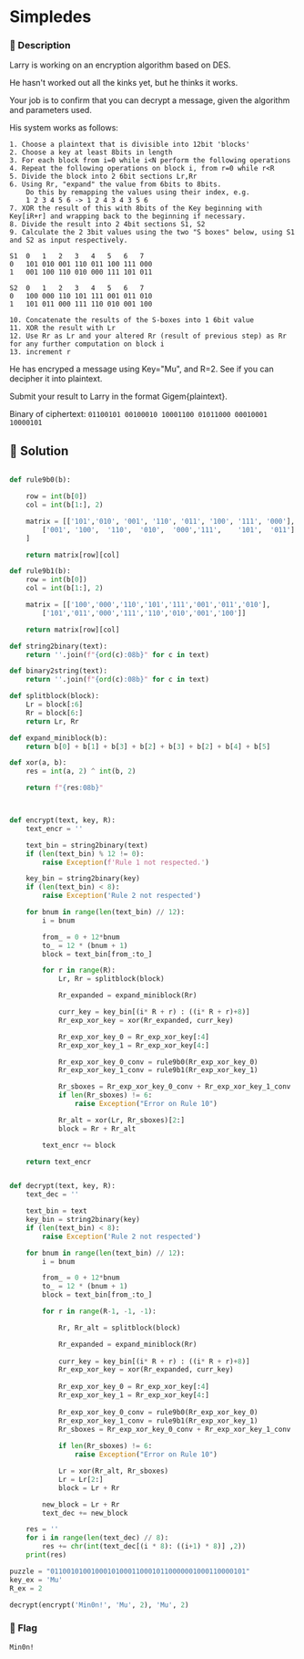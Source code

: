 # Simpledes
### 📄 Description
Larry is working on an encryption algorithm based on DES.

He hasn't worked out all the kinks yet, but he thinks it works.

Your job is to confirm that you can decrypt a message, given the algorithm and parameters used.

His system works as follows:

	1. Choose a plaintext that is divisible into 12bit 'blocks'
	2. Choose a key at least 8bits in length
	3. For each block from i=0 while i<N perform the following operations
	4. Repeat the following operations on block i, from r=0 while r<R
	5. Divide the block into 2 6bit sections Lr,Rr
	6. Using Rr, "expand" the value from 6bits to 8bits.
		Do this by remapping the values using their index, e.g.
		1 2 3 4 5 6 -> 1 2 4 3 4 3 5 6
	7. XOR the result of this with 8bits of the Key beginning with Key[iR+r] and wrapping back to the beginning if necessary.
	8. Divide the result into 2 4bit sections S1, S2
	9. Calculate the 2 3bit values using the two "S boxes" below, using S1 and S2 as input respectively.

	S1	0	1	2	3	4	5	6	7
	0	101	010	001	110	011	100	111	000
	1	001	100	110	010	000	111	101	011
	
	S2	0	1	2	3	4	5	6	7
	0	100	000	110	101	111	001	011	010
	1	101	011	000	111	110	010	001	100
	
	10. Concatenate the results of the S-boxes into 1 6bit value
	11. XOR the result with Lr
	12. Use Rr as Lr and your altered Rr (result of previous step) as Rr for any further computation on block i
	13. increment r
	
	
He has encryped a message using Key="Mu", and R=2. See if you can decipher it into plaintext.

Submit your result to Larry in the format Gigem{plaintext}.

Binary of ciphertext: `01100101 00100010 10001100 01011000 00010001 10000101`

## 🔑 Solution
```python

def rule9b0(b):

    row = int(b[0])
    col = int(b[1:], 2)

    matrix = [['101','010', '001', '110', '011', '100', '111', '000'],
        ['001',	'100',	'110',	'010',	'000','111',	'101',	'011']
    ]

    return matrix[row][col]

def rule9b1(b):
    row = int(b[0])
    col = int(b[1:], 2)

    matrix = [['100','000','110','101','111','001','011','010'],
        ['101','011','000','111','110','010','001','100']]

    return matrix[row][col]

def string2binary(text):
    return ''.join(f"{ord(c):08b}" for c in text)

def binary2string(text):
    return ''.join(f"{ord(c):08b}" for c in text)

def splitblock(block):
    Lr = block[:6]
    Rr = block[6:]
    return Lr, Rr

def expand_miniblock(b):
    return b[0] + b[1] + b[3] + b[2] + b[3] + b[2] + b[4] + b[5]

def xor(a, b):
    res = int(a, 2) ^ int(b, 2)

    return f"{res:08b}"



def encrypt(text, key, R):
    text_encr = ''

    text_bin = string2binary(text)
    if (len(text_bin) % 12 != 0):
        raise Exception(f'Rule 1 not respected.')

    key_bin = string2binary(key)
    if (len(text_bin) < 8):
        raise Exception('Rule 2 not respected')

    for bnum in range(len(text_bin) // 12):
        i = bnum

        from_ = 0 + 12*bnum
        to_ = 12 * (bnum + 1)
        block = text_bin[from_:to_]

        for r in range(R):
            Lr, Rr = splitblock(block)

            Rr_expanded = expand_miniblock(Rr)

            curr_key = key_bin[(i* R + r) : ((i* R + r)+8)]
            Rr_exp_xor_key = xor(Rr_expanded, curr_key)

            Rr_exp_xor_key_0 = Rr_exp_xor_key[:4]
            Rr_exp_xor_key_1 = Rr_exp_xor_key[4:]

            Rr_exp_xor_key_0_conv = rule9b0(Rr_exp_xor_key_0)
            Rr_exp_xor_key_1_conv = rule9b1(Rr_exp_xor_key_1)

            Rr_sboxes = Rr_exp_xor_key_0_conv + Rr_exp_xor_key_1_conv
            if len(Rr_sboxes) != 6:
                raise Exception("Error on Rule 10")

            Rr_alt = xor(Lr, Rr_sboxes)[2:]
            block = Rr + Rr_alt

        text_encr += block

    return text_encr


def decrypt(text, key, R):
    text_dec = ''

    text_bin = text
    key_bin = string2binary(key)
    if (len(text_bin) < 8):
        raise Exception('Rule 2 not respected')

    for bnum in range(len(text_bin) // 12):
        i = bnum

        from_ = 0 + 12*bnum
        to_ = 12 * (bnum + 1)
        block = text_bin[from_:to_]

        for r in range(R-1, -1, -1):

            Rr, Rr_alt = splitblock(block)

            Rr_expanded = expand_miniblock(Rr)
            
            curr_key = key_bin[(i* R + r) : ((i* R + r)+8)]
            Rr_exp_xor_key = xor(Rr_expanded, curr_key)
            
            Rr_exp_xor_key_0 = Rr_exp_xor_key[:4]
            Rr_exp_xor_key_1 = Rr_exp_xor_key[4:]
            
            Rr_exp_xor_key_0_conv = rule9b0(Rr_exp_xor_key_0)
            Rr_exp_xor_key_1_conv = rule9b1(Rr_exp_xor_key_1)
            Rr_sboxes = Rr_exp_xor_key_0_conv + Rr_exp_xor_key_1_conv
            
            if len(Rr_sboxes) != 6:
                raise Exception("Error on Rule 10")

            Lr = xor(Rr_alt, Rr_sboxes)
            Lr = Lr[2:]
            block = Lr + Rr

        new_block = Lr + Rr
        text_dec += new_block

    res = ''
    for i in range(len(text_dec) // 8):
        res += chr(int(text_dec[(i * 8): ((i+1) * 8)] ,2))
    print(res)

puzzle = "011001010010001010001100010110000001000110000101"
key_ex = 'Mu'
R_ex = 2

decrypt(encrypt('Min0n!', 'Mu', 2), 'Mu', 2)

```

### 🚩 Flag
```plain
Min0n!
```